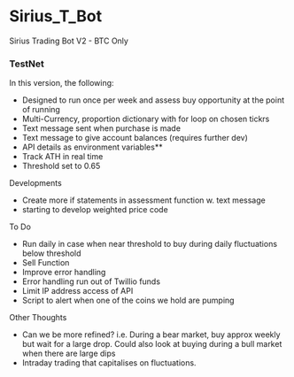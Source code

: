 # Sirius_T_Bot
Sirius Trading Bot V2 - BTC Only

### TestNet ###

In this version, the following:
- Designed to run once per week and assess buy opportunity at the point of running
- Multi-Currency, proportion dictionary with for loop on chosen tickrs
- Text message sent when purchase is made
- Text message to give account balances (requires further dev)
- API details as environment variables**
- Track ATH in real time
- Threshold set to 0.65

Developments
- Create more if statements in assessment function w. text message
- starting to develop weighted price code

To Do
- Run daily in case when near threshold to buy during daily fluctuations below threshold
- Sell Function
- Improve error handling
-   Error handling run out of Twillio funds
- Limit IP address access of API
- Script to alert when one of the coins we hold are pumping

Other Thoughts
- Can we be more refined? i.e. During a bear market, buy approx weekly but wait for a large drop. Could also look at buying during a bull market when there are large dips
- Intraday trading that capitalises on fluctuations.
